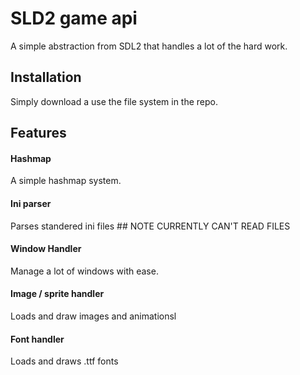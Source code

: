 SLD2 game api
=============

A simple abstraction from SDL2 that handles a lot of the hard work.

Installation
-----------
Simply download a use the file system in the repo.

Features
-----------

#### Hashmap

A simple hashmap system.

#### Ini parser

Parses standered ini files ## NOTE CURRENTLY CAN'T READ FILES 

#### Window Handler

Manage a lot of windows with ease.

#### Image / sprite handler

Loads and draw images and animationsl

#### Font handler

Loads and draws .ttf fonts
